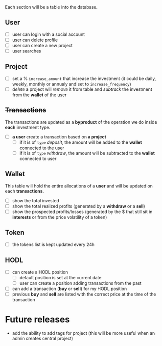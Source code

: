 Each section will be a table into the database.

## User
- [ ] user can login with a social account
- [ ] user can delete profile
- [ ] user can create a new project
- [ ] user searches 

## Project
- [ ] set a % `increase_amount` that increase the investment (it could be daily, weekly, monthly or annualy and set to `increase_frequency`)
- [ ] *delete* a project will *remove* it from table and *subtrack* the investment from the **wallet** of the user

## ~~Transactions~~
The transactions are updated as a **byproduct** of the operation we do inside **each** investment type.
- [ ] **a user** create a transaction based on **a project**
	- [ ] if it is of `type` *deposit*, the amount will be added to the **wallet** connected to the user
	- [ ] if it is of `type` *withdraw*, the amount will be subtracted to the **wallet** connected to user

## Wallet
This table will hold the entire allocations of a **user** and will be updated on each **transactions**.
- [ ] show the total invested
- [ ] show the total realized profits (generated by a **withdraw** or a **sell**)
- [ ] show the prospected profits/losses (generated by the $ that still sit in **interests** or from the price volatility of a token)

## Token 
- [ ] the tokens list is kept updated every 24h

## HODL
- [ ] can create a HODL position
	- [ ] default position is set at the current date
	- [ ] user can create a position adding transactions from the past
- [ ] can add a transaction (**buy** or **sell**) for my HODL position
- [ ] previous **buy** and **sell** are listed with the correct price at the time of the transaction

# Future releases
- add the ability to add tags for project (this will be more useful when an admin creates central project)
